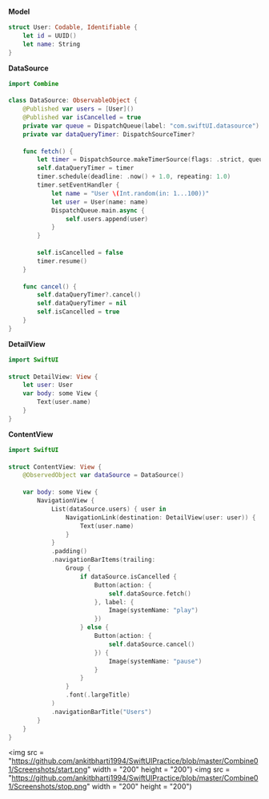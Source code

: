 **Model**
```swift
struct User: Codable, Identifiable {
    let id = UUID()
    let name: String
}
```

**DataSource**
```swift
import Combine

class DataSource: ObservableObject {
    @Published var users = [User]()
    @Published var isCancelled = true
    private var queue = DispatchQueue(label: "com.swiftUI.datasource")
    private var dataQueryTimer: DispatchSourceTimer?
    
    func fetch() {
        let timer = DispatchSource.makeTimerSource(flags: .strict, queue: queue)
        self.dataQueryTimer = timer
        timer.schedule(deadline: .now() + 1.0, repeating: 1.0)
        timer.setEventHandler {
            let name = "User \(Int.random(in: 1...100))"
            let user = User(name: name)
            DispatchQueue.main.async {
                self.users.append(user)
            }
        }
        
        self.isCancelled = false
        timer.resume()
    }
    
    func cancel() {
        self.dataQueryTimer?.cancel()
        self.dataQueryTimer = nil
        self.isCancelled = true
    }
}
```

**DetailView**
```swift
import SwiftUI

struct DetailView: View {
    let user: User
    var body: some View {
        Text(user.name)
    }
}
```

**ContentView**
```swift
import SwiftUI

struct ContentView: View {
    @ObservedObject var dataSource = DataSource()
    
    var body: some View {
        NavigationView {
            List(dataSource.users) { user in
                NavigationLink(destination: DetailView(user: user)) {
                    Text(user.name)
                }
            }
            .padding()
            .navigationBarItems(trailing:
                Group {
                    if dataSource.isCancelled {
                        Button(action: {
                            self.dataSource.fetch()
                        }, label: {
                            Image(systemName: "play")
                        })
                    } else {
                        Button(action: {
                            self.dataSource.cancel()
                        }) {
                            Image(systemName: "pause")
                        }
                    }
                }
                .font(.largeTitle)
            )
            .navigationBarTitle("Users")
        }
    }
}
```

<img src = "https://github.com/ankitbharti1994/SwiftUIPractice/blob/master/Combine01/Screenshots/start.png" width = "200" height = "200")
<img src = "https://github.com/ankitbharti1994/SwiftUIPractice/blob/master/Combine01/Screenshots/stop.png" width = "200" height = "200")
